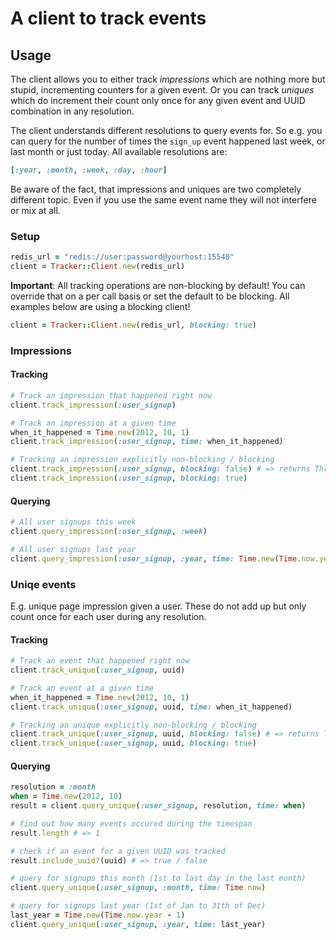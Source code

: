 # A client to track events

## Usage

The client allows you to either track *impressions* which are nothing more but stupid, incrementing counters for a given event. Or you can track *uniques* which do increment their count only once for any given event and UUID combination in any resolution.

The client understands different resolutions to query events for. So e.g. you can query for the number of times the ``sign_up`` event happened last week, or last month or just today. All available resolutions are:

```ruby
[:year, :month, :week, :day, :hour]
```

Be aware of the fact, that impressions and uniques are two completely different topic. Even if you use the same event name they will not interfere or mix at all.

### Setup

```ruby
redis_url = "redis://user:password@yourhost:15540"
client = Tracker::Client.new(redis_url)
```

**Important**: All tracking operations are non-blocking by default! You can override that on a per call basis or set the default to be blocking. All examples below are using a blocking client!

```ruby
client = Tracker::Client.new(redis_url, blocking: true)
```

### Impressions

#### Tracking

```ruby
# Track an impression that happened right now
client.track_impression(:user_signup)

# Track an impression at a given time
when_it_happened = Time.new(2012, 10, 1)
client.track_impression(:user_signup, time: when_it_happened)

# Tracking an impression explicitly non-blocking / blocking
client.track_impression(:user_signup, blocking: false) # => returns Thread, so you can call #join on it
client.track_impression(:user_signup, blocking: true)
```

#### Querying

```ruby
# All user signups this week
client.query_impression(:user_signup, :week)

# All user signups last year
client.query_impression(:user_signup, :year, time: Time.new(Time.now.year - 1))
```

### Uniqe events

E.g. unique page impression given a user. These do not add up but only count once for each user during any resolution.

#### Tracking

```ruby
# Track an event that happened right now
client.track_unique(:user_signup, uuid)

# Track an event at a given time
when_it_happened = Time.new(2012, 10, 1)
client.track_unique(:user_signup, uuid, time: when_it_happened)

# Tracking an unique explicitly non-blocking / blocking
client.track_unique(:user_signup, uuid, blocking: false) # => returns Thread, so you can call #join on it
client.track_unique(:user_signup, uuid, blocking: true)
```

#### Querying

```ruby
resolution = :month
when = Time.new(2012, 10)
result = client.query_unique(:user_signup, resolution, time: when)

# find out how many events occured during the timespan
result.length # => 1

# check if an event for a given UUID was tracked
result.include_uuid?(uuid) # => true / false

# query for signups this month (1st to last day in the last month)
client.query_unique(:user_signup, :month, time: Time.now)

# query for signups last year (1st of Jan to 31th of Dec)
last_year = Time.new(Time.now.year - 1)
client.query_unique(:user_signup, :year, time: last_year)
```
